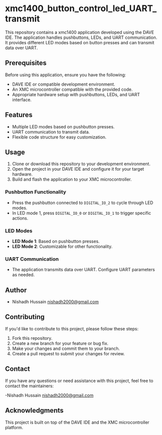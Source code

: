 # xmc1400_button_control_led_UART_transmit



This repository contains a xmc1400 application developed using the DAVE IDE. The application handles pushbuttons, LEDs, and UART communication. It provides different LED modes based on button presses and can transmit data over UART.

## Prerequisites

Before using this application, ensure you have the following:

- DAVE IDE or compatible development environment.
- An XMC microcontroller compatible with the provided code.
- Appropriate hardware setup with pushbuttons, LEDs, and UART interface.

## Features

- Multiple LED modes based on pushbutton presses.
- UART communication to transmit data.
- Flexible code structure for easy customization.

## Usage

1. Clone or download this repository to your development environment.
2. Open the project in your DAVE IDE and configure it for your target hardware.
3. Build and flash the application to your XMC microcontroller.

### Pushbutton Functionality

- Press the pushbutton connected to `DIGITAL_IO_2` to cycle through LED modes.
- In LED mode 1, press `DIGITAL_IO_0` or `DIGITAL_IO_1` to trigger specific actions.

### LED Modes

- **LED Mode 1**: Based on pushbutton presses.
- **LED Mode 2**: Customizable for other functionality.

### UART Communication

- The application transmits data over UART. Configure UART parameters as needed.



## Author

- Nishadh Hussain nishadh2000@gmail.com

## Contributing

If you'd like to contribute to this project, please follow these steps:

1. Fork this repository.
2. Create a new branch for your feature or bug fix.
3. Make your changes and commit them to your branch.
4. Create a pull request to submit your changes for review.

## Contact

If you have any questions or need assistance with this project, feel free to contact the maintainers:

-Nishadh Hussain nishadh2000@gmail.com

## Acknowledgments

This project is built on top of the DAVE IDE and the XMC microcontroller platform.


